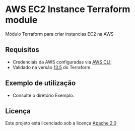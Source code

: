  # AWS EC2 Instance Terraform module

Módulo Terraform para criar instancias EC2 na AWS

## Requisitos

* Credenciais da AWS configuradas via [AWS CLI](https://docs.aws.amazon.com/cli/latest/userguide/cli-chap-configure.html);
* Validado na versão [13.5](https://releases.hashicorp.com/terraform/0.13.5/) do Terraform.

## Exemplo de utilização

* Consulte o diretório Exemplo.

## Licença
Este projeto está licenciado sob a licença [Apache 2.0](https://www.apache.org/licenses/LICENSE-2.0)